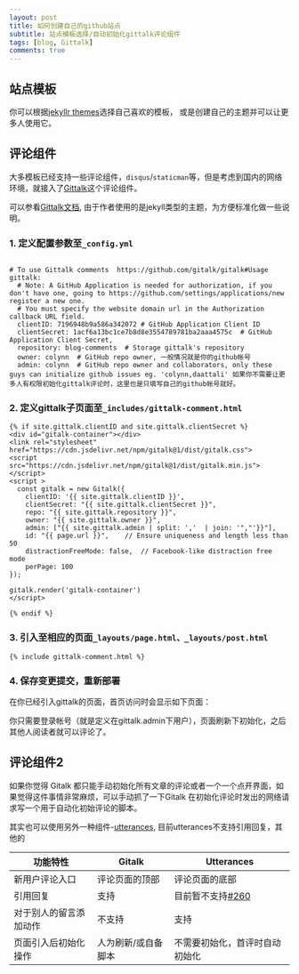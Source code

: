 ```yaml
---
layout: post
title: 如何创建自己的github站点
subtitle: 站点模板选择/自动初始化gittalk评论组件
tags: [blog, Gittalk]
comments: true
---
```


## 站点模板

你可以根据[jekyllr themes](https://jekyllrb.com/docs/themes/)选择自己喜欢的模板， 或是创建自己的主题并可以让更多人使用它。

## 评论组件
大多模板已经支持一些评论组件，`disqus`/`staticman`等，但是考虑到国内的网络环境，就接入了[Gittalk](https://github.com/gittalk)这个评论组件。

可以参看[Gittalk文档](https://github.com/gitalk/gitalk#Install), 由于作者使用的是jekyll类型的主题，为方便标准化做一些说明。

### 1. 定义配置参数至`_config.yml`

```

# To use Gittalk comments  https://github.com/gitalk/gitalk#Usage
gittalk:
  # Note: A GitHub Application is needed for authorization, if you don't have one, going to https://github.com/settings/applications/new register a new one.
  # You must specify the website domain url in the Authorization callback URL field.
  clientID: 7196948b9a586a342072 # GitHub Application Client ID
  clientSecret: 1acf6a13bc1ce7b8d8e3554789781ba2aaa4575c  # GitHub Application Client Secret,
  repository: blog-comments  # Storage gittalk's repository
  owner: colynn  # GitHub repo owner, 一般情况就是你的github帐号
  admin: colynn  # GitHub repo owner and collaborators, only these guys can initialize github issues eg. 'colynn,daattali' 如果你不需要让更多人有权限初始化gittalk评论时，这里也是只填写自己的github帐号就好。

```

### 2. 定义gittalk子页面至`_includes/gittalk-comment.html`

```
{% if site.gittalk.clientID and site.gittalk.clientSecret %}
<div id="gitalk-container"></div>
<link rel="stylesheet" href="https://cdn.jsdelivr.net/npm/gitalk@1/dist/gitalk.css">
<script src="https://cdn.jsdelivr.net/npm/gitalk@1/dist/gitalk.min.js"></script>
<script >
  const gitalk = new Gitalk({
    clientID: '{{ site.gittalk.clientID }}',
    clientSecret: "{{ site.gittalk.clientSecret }}",
    repo: "{{ site.gittalk.repository }}",
    owner: "{{ site.gittalk.owner }}",
    admin: ["{{ site.gittalk.admin | split: ','  | join: '","'}}"],
    id: "{{ page.url }}",    // Ensure uniqueness and length less than 50 
    distractionFreeMode: false,  // Facebook-like distraction free mode
    perPage: 100
});

gitalk.render('gitalk-container')
</script>

{% endif %}

```

### 3. 引入至相应的页面`_layouts/page.html、_layouts/post.html`

```
{% include gittalk-comment.html %}
```

### 4. 保存变更提交，重新部署
在你已经引入gittalk的页面，首页访问时会显示如下页面：

你只需要登录帐号（就是定义在gittalk.admin下用户），页面刷新下初始化，之后其他人阅读者就可以评论了。


## 评论组件2
如果你觉得 Gitalk 都只能手动初始化所有文章的评论或者一个一个点开界面，如果觉得这件事情非常麻烦，可以手动抓了一下Gitalk 在初始化评论时发出的网络请求写一个用于自动化初始评论的脚本。

其实也可以使用另外一种组件-[utterances](https://github.com/utterance/utterances), 目前utterances不支持引用回复，其他的


功能特性 | Gitalk |  Utterances  
-|-|-
新用户评论入口 | 评论页面的顶部 | 评论页面的底部 |
引用回复 | 支持 | 目前暂不支持[#260](https://github.com/utterance/utterances/issues/260)|
对于别人的留言添加动作 | 不支持 | 支持 |
页面引入后初始化操作 | 人为刷新/或自备脚本 | 不需要初始化，首评时自动初始化|





